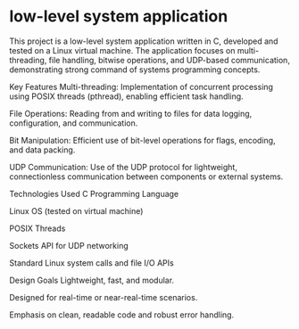 # low-level system application
This project is a low-level system application written in C, developed and tested on a Linux virtual machine. The application focuses on multi-threading, file handling, bitwise operations, and UDP-based communication, demonstrating strong command of systems programming concepts.

Key Features
Multi-threading: Implementation of concurrent processing using POSIX threads (pthread), enabling efficient task handling.

File Operations: Reading from and writing to files for data logging, configuration, and communication.

Bit Manipulation: Efficient use of bit-level operations for flags, encoding, and data packing.

UDP Communication: Use of the UDP protocol for lightweight, connectionless communication between components or external systems.

Technologies Used
C Programming Language

Linux OS (tested on virtual machine)

POSIX Threads

Sockets API for UDP networking

Standard Linux system calls and file I/O APIs

Design Goals
Lightweight, fast, and modular.

Designed for real-time or near-real-time scenarios.

Emphasis on clean, readable code and robust error handling.
